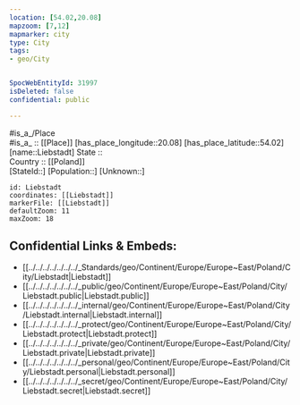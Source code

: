 ```yaml
---
location: [54.02,20.08] 
mapzoom: [7,12] 
mapmarker: city 
type: City
tags:
- geo/City


SpocWebEntityId: 31997
isDeleted: false
confidential: public

---
```

#is_a_/Place  
#is_a_ :: [[Place]] 
[has_place_longitude::20.08] 
[has_place_latitude::54.02] 
[name::Liebstadt] 
State ::  
Country :: [[Poland]]  
[StateId::] 
[Population::] 
[Unknown::] 


```leaflet
id: Liebstadt
coordinates: [[Liebstadt]] 
markerFile: [[Liebstadt]] 
defaultZoom: 11 
maxZoom: 18
```


## Confidential Links & Embeds: 
- [[../../../../../../../_Standards/geo/Continent/Europe/Europe~East/Poland/City/Liebstadt|Liebstadt]] 
- [[../../../../../../../_public/geo/Continent/Europe/Europe~East/Poland/City/Liebstadt.public|Liebstadt.public]] 
- [[../../../../../../../_internal/geo/Continent/Europe/Europe~East/Poland/City/Liebstadt.internal|Liebstadt.internal]] 
- [[../../../../../../../_protect/geo/Continent/Europe/Europe~East/Poland/City/Liebstadt.protect|Liebstadt.protect]] 
- [[../../../../../../../_private/geo/Continent/Europe/Europe~East/Poland/City/Liebstadt.private|Liebstadt.private]] 
- [[../../../../../../../_personal/geo/Continent/Europe/Europe~East/Poland/City/Liebstadt.personal|Liebstadt.personal]] 
- [[../../../../../../../_secret/geo/Continent/Europe/Europe~East/Poland/City/Liebstadt.secret|Liebstadt.secret]] 
